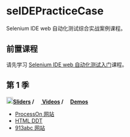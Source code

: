 # seIDEPracticeCase
Selenium IDE web 自动化测试综合实战案例课程。

## 前置课程
请先学习 [Selenium IDE web 自动化测试入门](https://github.com/wangding/courses/tree/master/seleniumIDE)课程。

## 第 1 季

**[<img src="https://raw.githubusercontent.com/wangding/courses/master/images/presentation.png" height="18"/>Sliders](Season01.ppt) / [<img src="https://raw.githubusercontent.com/wangding/courses/master/images/video.png" height="15"> Videos](http://edu.51cto.com/course/course_id-7864.html) / [<img src="https://raw.githubusercontent.com/wangding/courses/master/images/code.png" height="15">Demos](*)**
- [ProcessOn 网站](https://github.com/wangding/seIDE/tree/master/ProcessOn)
- [HTML DDT](https://github.com/wangding/seIDE/tree/master/DDT/HTML)
- [913abc 网站](https://github.com/wangding/seIDE/tree/master/913abc)
